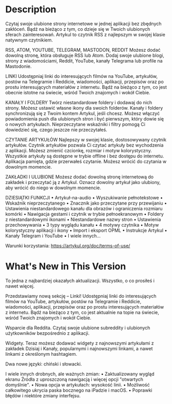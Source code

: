 # Description

Czytaj swoje ulubione strony internetowe w jednej aplikacji bez zbędnych zakłóceń. Bądź na bieżąco z tym, co dzieje się w Twoich ulubionych sferach zainteresowań. Artykul to czytnik RSS z najlepszym w swojej klasie natywnym czytnikiem.

RSS, ATOM, YOUTUBE, TELEGRAM, MASTODON, REDDIT
Możesz dodać dowolną stronę, która obsługuje RSS lub Atom. Dodaj swoje ulubione blogi, strony z wiadomościami, Reddit, YouTube, kanały Telegrama lub profile na Mastodonie.

LINKI
Udostępniaj linki do interesujących filmów na YouTube, artykułów, postów na Telegramie i Reddicie, wiadomości, aplikacji, przepisów oraz po prostu interesujących materiałów z internetu. Bądź na bieżąco z tym, co jest obecnie istotne na świecie, wśród Twoich znajomych i wokół Ciebie.

KANAŁY I FOLDERY
Twórz niestandardowe foldery i dodawaj do nich strony. Możesz ustawić własne ikony dla swoich folderów. Kanały i foldery synchronizują się z Twoim kontem Artykul, jeśli chcesz. Możesz włączyć powiadomienia push dla ulubionych stron i być pierwszym, który dowie się o nowych artykułach. Nieprzeczytane wskaźniki i filtry pomogą Ci dowiedzieć się, czego jeszcze nie przeczytałeś.

CZYTANIE ARTYKUŁÓW
Najlepszy w swojej klasie, dostosowywany czytnik artykułów. Czytnik artykułów pozwala Ci czytać artykuły bez wychodzenia z aplikacji. Możesz zmienić czcionkę, rozmiar i motyw kolorystyczny. Wszystkie artykuły są dostępne w trybie offline i bez dostępu do internetu. Aplikacja pamięta, gdzie przerwałeś czytanie. Możesz wrócić do czytania w dowolnym momencie.

ZAKŁADKI I ULUBIONE
Możesz dodać dowolną stronę internetową do zakładek i przeczytać ją z Artykul. Oznacz dowolny artykuł jako ulubiony, aby wrócić do niego w dowolnym momencie.

DZIESIĄTKI FUNKCJI
• Artykuł-na-audio
• Wyszukiwanie pełnotekstowe
• Wskaźnik nieprzeczytanego
• Znacznik jako przeczytane przy przewijaniu
• Ustawienia niestandardowego kanału dla obrazów i ograniczenia rozmiaru komórki
• Nawigacja gestami i czytnik w trybie pełnoekranowym
• Foldery z niestandardowymi ikonami
• Niestandardowe nazwy stron
• Ustawienia przechowywania
• 3 typy wyglądu kanału
• 4 motywy czytnika
• Motyw kolorystyczny aplikacji i ikony
• Import i eksport OPML
• Instrukcje Artykul
• Kanały Telegram i YouTube
• I wiele innych...

Warunki korzystania: https://artykul.org/doc/terms-of-use/

# What's New in This Version

To jedna z najbardziej okazałych aktualizacji. Wszystko, o co prosiłeś i nawet więcej.

Przedstawiamy nową sekcję – Linki!
Udostępniaj linki do interesujących filmów na YouTube, artykułów, postów na Telegramie i Reddicie, wiadomości, aplikacji, przepisów oraz po prostu interesujących materiałów z internetu. Bądź na bieżąco z tym, co jest aktualnie na topie na świecie, wśród Twoich znajomych i wokół Ciebie.

Wsparcie dla Reddita.
Czytaj swoje ulubione subreddity i ulubionych użytkowników bezpośrednio z aplikacji.

Widgety.
Teraz możesz dodawać widgety z najnowszymi artykułami z zakładek Dzisiaj i Kanały, popularnymi i najnowszymi linkami, a nawet linkami z określonym hashtagiem.

Dwa nowe języki: chiński i słowacki.

I wiele innych drobnych, ale ważnych zmian:
• Zaktualizowany wygląd ekranu Źródła z uproszczoną nawigacją i więcej opcji "otwartych domyślnie".
• Nowa opcja w artykułach: wysokość linii.
• Możliwość całkowitego ukrycia paska bocznego na iPadzie i macOS.
• Poprawki błędów i niektóre zmiany interfejsu.